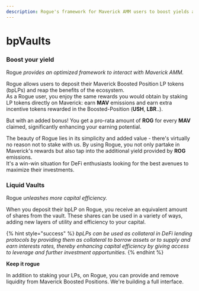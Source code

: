 ```yaml
---
description: Rogue's framework for Maverick AMM users to boost yields and earn rewards.
---
```


# bpVaults

### Boost your yield

Rogue _provides an optimized framework to interact with Maverick AMM._&#x20;

Rogue allows users to deposit their Maverick Boosted Position LP tokens (bpLPs) and reap the benefits of the ecosystem.\
As a Rogue user, you enjoy the same rewards you would obtain by staking LP tokens directly on Maverick: earn **MAV** emissions and earn extra incentive tokens rewarded in the Boosted-Position (**USH**, **LBR**..).

But with an added bonus! You get a pro-rata amount of **ROG** for every **MAV** claimed, significantly enhancing your earning potential.

The beauty of Rogue lies in its simplicity and added value - there's virtually no reason not to stake with us. By using Rogue, you not only partake in Maverick's rewards but also tap into the additional yield provided by **ROG** emissions.\
It's a win-win situation for DeFi enthusiasts looking for the best avenues to maximize their investments.

### Liquid Vaults <a href="#ed94" id="ed94"></a>

Rogue _unleashes more capital efficiency._

When you deposit their bpLP on Rogue, you receive an equivalent amount of shares from the vault. These shares can be used in a variety of ways, adding new layers of utility and efficiency to your capital.

{% hint style="success" %}
_bpLPs can be used as collateral in DeFi lending protocols by providing them as collateral to borrow assets or to supply and earn interests rates, thereby enhancing capital efficiency by giving access to leverage and further investment opportunities._&#x20;
{% endhint %}

**Keep it rogue**

In addition to staking your LPs, on Rogue, you can provide and remove liquidity from Maverick Boosted Positions. We're building a full interface.
